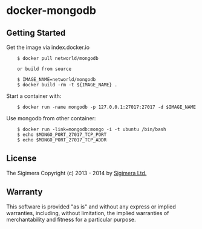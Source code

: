 # docker-mongodb

## Getting Started

Get the image via index.docker.io

        $ docker pull networld/mongodb

        or build from source

        $ IMAGE_NAME=networld/mongodb
        $ docker build -rm -t ${IMAGE_NAME} .

Start a container with:

        $ docker run -name mongodb -p 127.0.0.1:27017:27017 -d $IMAGE_NAME

Use mongodb from other container:

        $ docker run -link=mongodb:mongo -i -t ubuntu /bin/bash
        $ echo $MONGO_PORT_27017_TCP_PORT
        $ echo $MONGO_PORT_27017_TCP_ADDR

## License

The Sigimera Copyright (c) 2013 - 2014 by
[Sigimera Ltd.](http://www.sigimera.com)

## Warranty

This software is provided "as is" and without any express or implied
warranties, including, without limitation, the implied warranties of
merchantability and fitness for a particular purpose.
